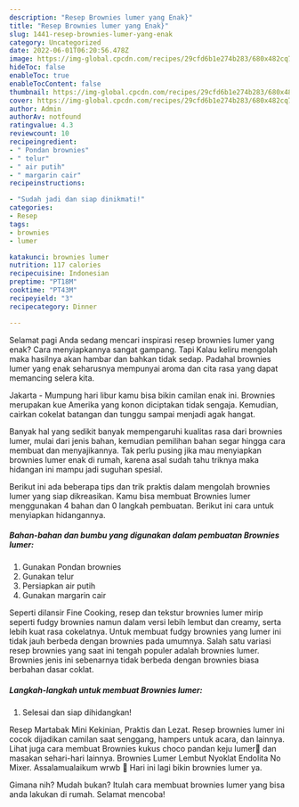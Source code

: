```yaml
---
description: "Resep Brownies lumer yang Enak}"
title: "Resep Brownies lumer yang Enak}"
slug: 1441-resep-brownies-lumer-yang-enak
category: Uncategorized
date: 2022-06-01T06:20:56.478Z
image: https://img-global.cpcdn.com/recipes/29cfd6b1e274b283/680x482cq70/brownies-lumer-foto-resep-utama.jpg
hideToc: false
enableToc: true
enableTocContent: false
thumbnail: https://img-global.cpcdn.com/recipes/29cfd6b1e274b283/680x482cq70/brownies-lumer-foto-resep-utama.jpg
cover: https://img-global.cpcdn.com/recipes/29cfd6b1e274b283/680x482cq70/brownies-lumer-foto-resep-utama.jpg
author: Admin
authorAv: notfound
ratingvalue: 4.3
reviewcount: 10
recipeingredient:
- " Pondan brownies"
- " telur"
- " air putih"
- " margarin cair"
recipeinstructions:

- "Sudah jadi dan siap dinikmati!"
categories:
- Resep
tags:
- brownies
- lumer

katakunci: brownies lumer 
nutrition: 117 calories
recipecuisine: Indonesian
preptime: "PT18M"
cooktime: "PT43M"
recipeyield: "3"
recipecategory: Dinner

---
```



Selamat pagi Anda sedang mencari inspirasi resep brownies lumer yang enak? Cara menyiapkannya sangat gampang. Tapi Kalau keliru mengolah maka hasilnya akan hambar dan bahkan tidak sedap. Padahal brownies lumer yang enak seharusnya mempunyai aroma dan cita rasa yang dapat memancing selera kita.


Jakarta - Mumpung hari libur kamu bisa bikin camilan enak ini. Brownies merupakan kue Amerika yang konon diciptakan tidak sengaja. Kemudian, cairkan cokelat batangan dan tunggu sampai menjadi agak hangat.

Banyak hal yang sedikit banyak mempengaruhi kualitas rasa dari brownies lumer, mulai dari jenis bahan, kemudian pemilihan bahan segar hingga cara membuat dan menyajikannya. Tak perlu pusing jika mau menyiapkan brownies lumer enak di rumah, karena asal sudah tahu triknya maka hidangan ini mampu jadi suguhan spesial.


Berikut ini ada beberapa tips dan trik praktis dalam mengolah brownies lumer yang siap dikreasikan. Kamu bisa membuat Brownies lumer menggunakan 4 bahan dan 0 langkah pembuatan. Berikut ini cara untuk menyiapkan hidangannya.

<!--inarticleads1-->

##### Bahan-bahan dan bumbu yang digunakan dalam pembuatan Brownies lumer:

1. Gunakan  Pondan brownies
1. Gunakan  telur
1. Persiapkan  air putih
1. Gunakan  margarin cair


Seperti dilansir Fine Cooking, resep dan tekstur brownies lumer mirip seperti fudgy brownies namun dalam versi lebih lembut dan creamy, serta lebih kuat rasa cokelatnya. Untuk membuat fudgy brownies yang lumer ini tidak jauh berbeda dengan brownies pada umumnya. Salah satu variasi resep brownies yang saat ini tengah populer adalah brownies lumer. Brownies jenis ini sebenarnya tidak berbeda dengan brownies biasa berbahan dasar coklat. 

<!--inarticleads2-->

##### Langkah-langkah untuk membuat Brownies lumer:


1. Selesai dan siap dihidangkan!

Resep Martabak Mini Kekinian, Praktis dan Lezat. Resep brownies lumer ini cocok dijadikan camilan saat senggang, hampers untuk acara, dan lainnya. Lihat juga cara membuat Brownies kukus choco pandan keju lumer🤤 dan masakan sehari-hari lainnya. Brownies Lumer Lembut Nyoklat Endolita No Mixer. Assalamualaikum wrwb 🙏 ️Hari ini lagi bikin brownies lumer ya. 

Gimana nih? Mudah bukan? Itulah cara membuat brownies lumer yang bisa anda lakukan di rumah. Selamat mencoba!

